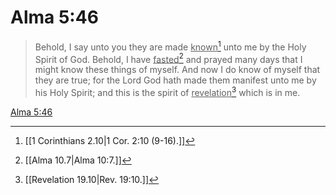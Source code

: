 # Alma 5:46

> Behold, I say unto you they are made <u>known</u>[^a] unto me by the Holy Spirit of God. Behold, I have <u>fasted</u>[^b] and prayed many days that I might know these things of myself. And now I do know of myself that they are true; for the Lord God hath made them manifest unto me by his Holy Spirit; and this is the spirit of <u>revelation</u>[^c] which is in me.

[Alma 5:46](https://www.churchofjesuschrist.org/study/scriptures/bofm/alma/5?lang=eng&id=p46#p46)


[^a]: [[1 Corinthians 2.10|1 Cor. 2:10 (9-16).]]
[^b]: [[Alma 10.7|Alma 10:7.]]
[^c]: [[Revelation 19.10|Rev. 19:10.]]
